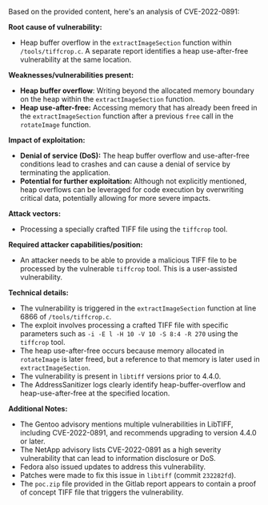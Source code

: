 Based on the provided content, here's an analysis of CVE-2022-0891:

**Root cause of vulnerability:**
- Heap buffer overflow in the `extractImageSection` function within `/tools/tiffcrop.c`. A separate report identifies a heap use-after-free vulnerability at the same location.

**Weaknesses/vulnerabilities present:**
- **Heap buffer overflow**: Writing beyond the allocated memory boundary on the heap within the `extractImageSection` function.
- **Heap use-after-free:** Accessing memory that has already been freed in the `extractImageSection` function after a previous `free` call in the `rotateImage` function.

**Impact of exploitation:**
- **Denial of service (DoS):** The heap buffer overflow and use-after-free conditions lead to crashes and can cause a denial of service by terminating the application.
- **Potential for further exploitation:** Although not explicitly mentioned, heap overflows can be leveraged for code execution by overwriting critical data, potentially allowing for more severe impacts.

**Attack vectors:**
- Processing a specially crafted TIFF file using the `tiffcrop` tool.

**Required attacker capabilities/position:**
- An attacker needs to be able to provide a malicious TIFF file to be processed by the vulnerable `tiffcrop` tool.  This is a user-assisted vulnerability.

**Technical details:**
- The vulnerability is triggered in the `extractImageSection` function at line 6866 of `/tools/tiffcrop.c`.
- The exploit involves processing a crafted TIFF file with specific parameters such as `-i -E l -H 10 -V 10 -S 8:4 -R 270` using the `tiffcrop` tool.
- The heap use-after-free occurs because memory allocated in `rotateImage` is later freed, but a reference to that memory is later used in `extractImageSection`.
- The vulnerability is present in `libtiff` versions prior to 4.4.0.
- The AddressSanitizer logs clearly identify heap-buffer-overflow and heap-use-after-free at the specified location.

**Additional Notes:**
- The Gentoo advisory mentions multiple vulnerabilities in LibTIFF, including CVE-2022-0891, and recommends upgrading to version 4.4.0 or later.
- The NetApp advisory lists CVE-2022-0891 as a high severity vulnerability that can lead to information disclosure or DoS.
- Fedora also issued updates to address this vulnerability.
- Patches were made to fix this issue in `libtiff` (commit `232282fd`).
-  The `poc.zip` file provided in the Gitlab report appears to contain a proof of concept TIFF file that triggers the vulnerability.